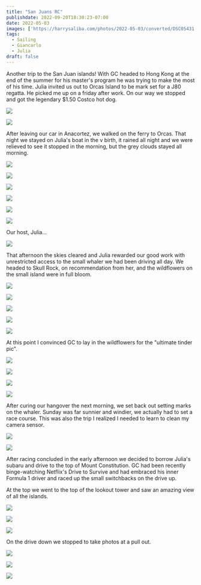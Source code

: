 ```yaml
---
title: "San Juans RC"
publishdate: 2022-09-20T18:30:23-07:00
date: 2022-05-03
images: ['https://harrysaliba.com/photos/2022-05-03/converted/DSC05431.jpg']
tags:
  - Sailing
  - Giancarlo
  - Julia
draft: false
---
```


Another trip to the San Juan islands!  With GC headed to Hong Kong at the end of the summer for his master's program he was trying to make the most of his time.  Julia invited us out to Orcas Island to be mark set for a J80 regatta.  He picked me up on a friday after work.  On our way we stopped and got the legendary $1.50 Costco hot dog.

![](https://harrysaliba.com/photos/2022-05-03/converted/DSC05388.jpg)

![](https://harrysaliba.com/photos/2022-05-03/converted/DSC05391.jpg)

After leaving our car in Anacortez, we walked on the ferry to Orcas.  That night we stayed on Julia's boat in the v birth, it rained all night and we were relieved to see it stopped in the morning, but the grey clouds stayed all morning.

![](https://harrysaliba.com/photos/2022-05-03/converted/DSC05427.jpg)

![](https://harrysaliba.com/photos/2022-05-03/converted/DSC05431.jpg)

![](https://harrysaliba.com/photos/2022-05-03/converted/DSC05442.jpg)

![](https://harrysaliba.com/photos/2022-05-03/converted/DSC05446.jpg)

![](https://harrysaliba.com/photos/2022-05-03/converted/DSC05452.jpg)

![](https://harrysaliba.com/photos/2022-05-03/converted/DSC05454.jpg)

Our host, Julia...

![](https://harrysaliba.com/photos/2022-05-03/converted/DSC05457.jpg)

That afternoon the skies cleared and Julia rewarded our good work with unrestricted access to the small whaler we had been driving all day.  We headed to Skull Rock, on recommendation from her, and the wildflowers on the small island were in full bloom.

![](https://harrysaliba.com/photos/2022-05-03/converted/DSC05467.jpg)

![](https://harrysaliba.com/photos/2022-05-03/converted/DSC05473.jpg)

![](https://harrysaliba.com/photos/2022-05-03/converted/DSC05475.jpg)

![](https://harrysaliba.com/photos/2022-05-03/converted/DSC05479.jpg)

![](https://harrysaliba.com/photos/2022-05-03/converted/DSC05480.jpg)

At this point I convinced GC to lay in the wildflowers for the "ultimate tinder pic".

![](https://harrysaliba.com/photos/2022-05-03/converted/DSC05496.jpg)

![](https://harrysaliba.com/photos/2022-05-03/converted/DSC05497.jpg)

![](https://harrysaliba.com/photos/2022-05-03/converted/DSC05515.jpg)

![](https://harrysaliba.com/photos/2022-05-03/converted/DSC05660.jpg)

After curing our hangover the next morning, we set back out setting marks on the whaler.  Sunday was far sunnier and windier, we actually had to set a race course.  This was also the trip I realized I needed to learn to clean my camera sensor.

![](https://harrysaliba.com/photos/2022-05-03/converted/DSC05681.jpg)

![](https://harrysaliba.com/photos/2022-05-03/converted/DSC05687.jpg)

After racing concluded in the early afternoon we decided to borrow Julia's subaru and drive to the top of Mount Constitution.  GC had been recently binge-watching Netflix's Drive to Survive and had embraced his inner Formula 1 driver and raced up the small switchbacks on the drive up.

At the top we went to the top of the lookout tower and saw an amazing view of all the islands.

![](https://harrysaliba.com/photos/2022-05-03/converted/DSC05699.jpg)

![](https://harrysaliba.com/photos/2022-05-03/converted/DSC05700.jpg)

![](https://harrysaliba.com/photos/2022-05-03/converted/DSC05708.jpg)

On the drive down we stopped to take photos at a pull out.

![](https://harrysaliba.com/photos/2022-05-03/converted/DSC05718.jpg)

![](https://harrysaliba.com/photos/2022-05-03/converted/DSC05720.jpg)

![](https://harrysaliba.com/photos/2022-05-03/converted/DSC05737.jpg)